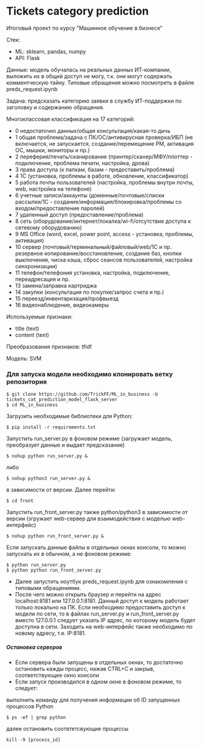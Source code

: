 # Tickets category prediction
Итоговый проект по курсу "Машинное обучение в бизнесе"

Стек:

- ML: sklearn, pandas, numpy
- API: Flask

Данные: модель обучалась на реальных данных ИТ-компании, выложить их в общий доступ не могу, т.к. они могут содержать комментческую тайну. Типовые обращения можно посмотреть в файле preds_request.ipynb

Задача: предсказать категорию заявки в службу ИТ-поддержки по заголовку и содержанию обращения. 

Многоклассовая классификация на 17 категорий:
- 0 недостаточно данных/общая консультация/какая-то дичь
- 1 общая проблема/задача с ПК/ОС/антивирусная проверка/ИБП (не включается, не запускается, создание/перемещение РМ, активация ОС, мышки, мониторы и пр.)
- 2 переферия/печать/сканирование (принтер/сканер/МФУ/плоттер - подключение, проблема печати, настройка, дрова)
- 3 права доступа (к папкам, базам - предоставить/проблема)
- 4 1С (установка, проблемы в работе, обновление, классификатор)
- 5 работа почты пользователей (настройка, проблемы внутри почты, web, настройка на телефоне)
- 6 учетные записи/аккаунты (доменные/почтовые/списки рассылки/1С - создание/информация/блокировка/проблемы со входом/предоставление паролей)
- 7 удаленный доступ (предоставление/проблема)
- 8 сеть (оборудование/интернет/локалка/wi-fi/отсутствие доступа к сетевому оборудованию)
- 9 MS Office (word, excel, power point, access - установка, проблемы, активация)
- 10 сервер (почтовый/терминальный/файловый/web/1C и пр. резервное копирование/восстановление, создание баз, кнопки выключения, чиска кэша, сброс сеансов пользователей, настройка синхронизации)
- 11 телефон/телефония установка, настройка, подключение, переадресация и пр.
- 13 замена/заправка картриджа
- 14 закупки (консультация по покупке/запрос счета  и пр.)
- 15 переезд/инвентаризация/профвыезд
- 16 видеонаблюдение, видеокамеры

Используемые признаки:

- title (text)
- content (text)

Преобразования признаков: tfidf

Модель: SVM

### Для запуска модели необходимо клонировать ветку репозитория
```
$ git clone https://github.com/TrickFF/ML_in_business -b tickets_cat_prediction_model_flask_server
$ cd ML_in_business
```
Загрузить необходимые библиотеки для Python:
```
$ pip install -r requirements.txt
```
Запустить run_server.py в фоновом режиме (загружает модель, преобразует данные и выдает предсказание)
```
$ nohup python run_server.py &
```
либо 
```
$ nohup python3 run_server.py &
```
в зависимости от версии. Далее перейти:
```
$ cd front
```
Запустить run_front_server.py также python/python3 в зависимости от версии (згружает web-сервер для взаимодействия с моделью web-интерфейс)
```
$ nohup python run_front_server.py &
```
Если запускать данные файлы в отдельных окнах консоли, то можно запускать их в обычном, а не фоновом режиме:
```
$ python run_server.py
$ python python run_front_server.py
```
- Далее запустить ноутбук preds_request.ipynb для ознакомления с типовыми обращениями.
- После чего можно открыть браузер и перейти на адрес localhost:8181 или 127.0.0.1:8181. Данный доступ к модель работает только локально на ПК.
Если необходимо предоставить доступ к модели по сети, то в файлах run_server.py и run_front_server.py вместо 127.0.0.1 следует указать IP адрес, по которому модель будет доступна в сети. Заходить на web-интерфейс также необходимо по новому адресу, т.е. IP:8181.

##### Остановка серверов
- Если сервера были запущены в отдельных окнах, то достаточно остановить кажды процесс, нажав CTRL+C и закрыв, соответствующее окно консоли
- Если запуск производился в одном окне в фоновом режиме, то следует:

выполнить команду для получения информации об ID запущенных процессов Python
```
$ ps -ef | grep python
```
далее остановить соотвтетсвующие процессы
```
kill -9 [process_id]
```